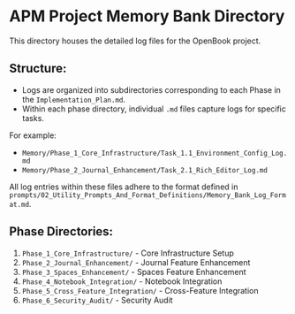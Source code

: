 # APM Project Memory Bank Directory

This directory houses the detailed log files for the OpenBook project.

## Structure:

- Logs are organized into subdirectories corresponding to each Phase in the `Implementation_Plan.md`.
- Within each phase directory, individual `.md` files capture logs for specific tasks.

For example:
- `Memory/Phase_1_Core_Infrastructure/Task_1.1_Environment_Config_Log.md`
- `Memory/Phase_2_Journal_Enhancement/Task_2.1_Rich_Editor_Log.md`

All log entries within these files adhere to the format defined in `prompts/02_Utility_Prompts_And_Format_Definitions/Memory_Bank_Log_Format.md`.

## Phase Directories:

1. `Phase_1_Core_Infrastructure/` - Core Infrastructure Setup
2. `Phase_2_Journal_Enhancement/` - Journal Feature Enhancement
3. `Phase_3_Spaces_Enhancement/` - Spaces Feature Enhancement
4. `Phase_4_Notebook_Integration/` - Notebook Integration
5. `Phase_5_Cross_Feature_Integration/` - Cross-Feature Integration
6. `Phase_6_Security_Audit/` - Security Audit 